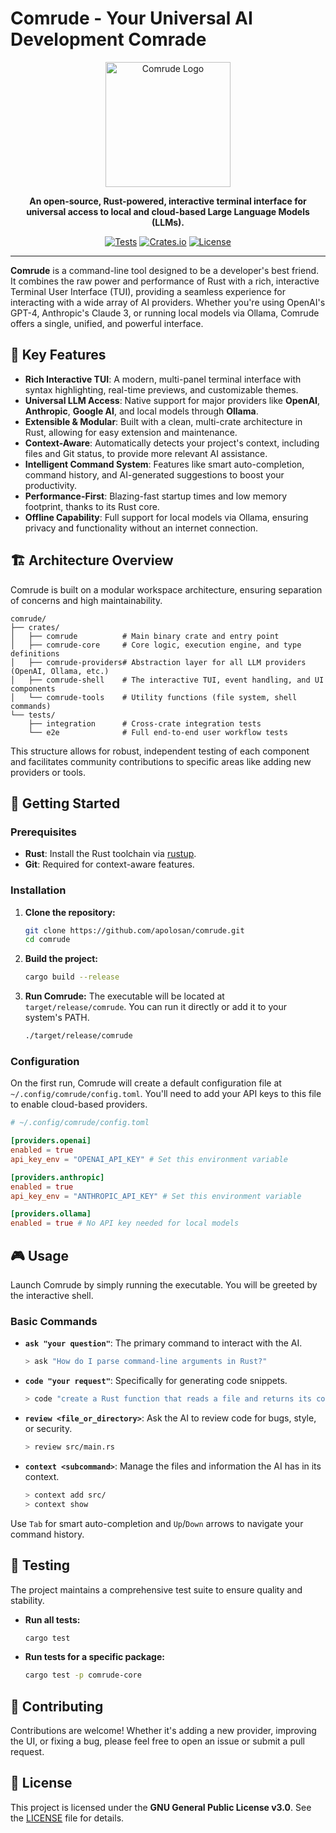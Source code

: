 # Comrude - Your Universal AI Development Comrade

<p align="center">
  <img src="https://raw.githubusercontent.com/apolosan/comrude/main/assets/comrude_logo.png" alt="Comrude Logo" width="200"/>
</p>

<p align="center">
  <strong>An open-source, Rust-powered, interactive terminal interface for universal access to local and cloud-based Large Language Models (LLMs).</strong>
</p>

<p align="center">
  <a href="https://github.com/apolosan/comrude/actions/workflows/tests.yml"><img src="https://github.com/apolosan/comrude/actions/workflows/tests.yml/badge.svg" alt="Tests"></a>
  <a href="https://crates.io/crates/comrude"><img src="https://img.shields.io/crates/v/comrude.svg" alt="Crates.io"></a>
  <a href="https://github.com/apolosan/comrude/blob/main/LICENSE"><img src="https://img.shields.io/badge/license-GPLv3-blue.svg" alt="License"></a>
</p>

---

**Comrude** is a command-line tool designed to be a developer's best friend. It combines the raw power and performance of Rust with a rich, interactive Terminal User Interface (TUI), providing a seamless experience for interacting with a wide array of AI providers. Whether you're using OpenAI's GPT-4, Anthropic's Claude 3, or running local models via Ollama, Comrude offers a single, unified, and powerful interface.

## 🌟 Key Features

- **Rich Interactive TUI**: A modern, multi-panel terminal interface with syntax highlighting, real-time previews, and customizable themes.
- **Universal LLM Access**: Native support for major providers like **OpenAI**, **Anthropic**, **Google AI**, and local models through **Ollama**.
- **Extensible & Modular**: Built with a clean, multi-crate architecture in Rust, allowing for easy extension and maintenance.
- **Context-Aware**: Automatically detects your project's context, including files and Git status, to provide more relevant AI assistance.
- **Intelligent Command System**: Features like smart auto-completion, command history, and AI-generated suggestions to boost your productivity.
- **Performance-First**: Blazing-fast startup times and low memory footprint, thanks to its Rust core.
- **Offline Capability**: Full support for local models via Ollama, ensuring privacy and functionality without an internet connection.

## 🏗️ Architecture Overview

Comrude is built on a modular workspace architecture, ensuring separation of concerns and high maintainability.

```
comrude/
├── crates/
│   ├── comrude          # Main binary crate and entry point
│   ├── comrude-core     # Core logic, execution engine, and type definitions
│   ├── comrude-providers# Abstraction layer for all LLM providers (OpenAI, Ollama, etc.)
│   ├── comrude-shell    # The interactive TUI, event handling, and UI components
│   └── comrude-tools    # Utility functions (file system, shell commands)
└── tests/
    ├── integration      # Cross-crate integration tests
    └── e2e              # Full end-to-end user workflow tests
```

This structure allows for robust, independent testing of each component and facilitates community contributions to specific areas like adding new providers or tools.

## 🚀 Getting Started

### Prerequisites

- **Rust**: Install the Rust toolchain via [rustup](https://rustup.rs/).
- **Git**: Required for context-aware features.

### Installation

1.  **Clone the repository:**
    ```bash
    git clone https://github.com/apolosan/comrude.git
    cd comrude
    ```

2.  **Build the project:**
    ```bash
    cargo build --release
    ```

3.  **Run Comrude:**
    The executable will be located at `target/release/comrude`. You can run it directly or add it to your system's PATH.
    ```bash
    ./target/release/comrude
    ```

### Configuration

On the first run, Comrude will create a default configuration file at `~/.config/comrude/config.toml`. You'll need to add your API keys to this file to enable cloud-based providers.

```toml
# ~/.config/comrude/config.toml

[providers.openai]
enabled = true
api_key_env = "OPENAI_API_KEY" # Set this environment variable

[providers.anthropic]
enabled = true
api_key_env = "ANTHROPIC_API_KEY" # Set this environment variable

[providers.ollama]
enabled = true # No API key needed for local models
```

## 🎮 Usage

Launch Comrude by simply running the executable. You will be greeted by the interactive shell.

### Basic Commands

-   **`ask "your question"`**: The primary command to interact with the AI.
    ```bash
    > ask "How do I parse command-line arguments in Rust?"
    ```
-   **`code "your request"`**: Specifically for generating code snippets.
    ```bash
    > code "create a Rust function that reads a file and returns its content"
    ```
-   **`review <file_or_directory>`**: Ask the AI to review code for bugs, style, or security.
    ```bash
    > review src/main.rs
    ```
-   **`context <subcommand>`**: Manage the files and information the AI has in its context.
    ```bash
    > context add src/
    > context show
    ```

Use `Tab` for smart auto-completion and `Up`/`Down` arrows to navigate your command history.

## 🧪 Testing

The project maintains a comprehensive test suite to ensure quality and stability.

-   **Run all tests:**
    ```bash
    cargo test
    ```
-   **Run tests for a specific package:**
    ```bash
    cargo test -p comrude-core
    ```

## 🤝 Contributing

Contributions are welcome! Whether it's adding a new provider, improving the UI, or fixing a bug, please feel free to open an issue or submit a pull request.

## 📜 License

This project is licensed under the **GNU General Public License v3.0**. See the [LICENSE](LICENSE) file for details.
